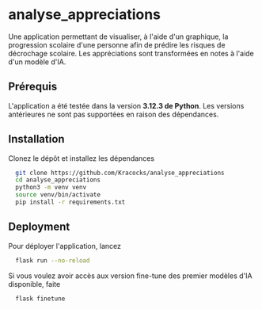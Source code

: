 
# analyse_appreciations

Une application permettant de visualiser, à l'aide d'un graphique, la progression scolaire d'une personne afin de prédire les risques de décrochage scolaire. Les appréciations sont transformées en notes à l'aide d'un modèle d'IA.

## Prérequis 

L'application a été testée dans la version **3.12.3 de Python**. Les versions antérieures ne sont pas supportées en raison des dépendances.

## Installation

Clonez le dépôt et installez les dépendances

```bash
  git clone https://github.com/Kracocks/analyse_appreciations
  cd analyse_appreciations
  python3 -m venv venv
  source venv/bin/activate
  pip install -r requirements.txt
```
## Deployment

Pour déployer l'application, lancez

```bash
  flask run --no-reload
```

Si vous voulez avoir accès aux version fine-tune des premier modèles d'IA disponible, faite

```bash
  flask finetune
```
